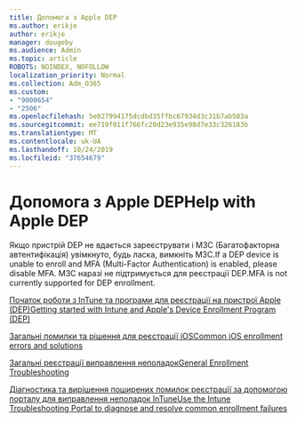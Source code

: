 ```yaml
---
title: Допомога з Apple DEP
ms.author: erikje
author: erikje
manager: dougeby
ms.audience: Admin
ms.topic: article
ROBOTS: NOINDEX, NOFOLLOW
localization_priority: Normal
ms.collection: Adm_O365
ms.custom:
- "9000654"
- "2506"
ms.openlocfilehash: 5e027994175dcdbd35ffbc67934d3c31b7ab503a
ms.sourcegitcommit: ee719f011f766fc20d23e935e98d7e33c326183b
ms.translationtype: MT
ms.contentlocale: uk-UA
ms.lasthandoff: 10/24/2019
ms.locfileid: "37654679"
---
```

# <a name="help-with-apple-dep"></a><span data-ttu-id="e6b24-102">Допомога з Apple DEP</span><span class="sxs-lookup"><span data-stu-id="e6b24-102">Help with Apple DEP</span></span>

<span data-ttu-id="e6b24-103">Якщо пристрій DEP не вдається зареєструвати і МЗС (Багатофакторна автентифікація) увімкнуто, будь ласка, вимкніть МЗС.</span><span class="sxs-lookup"><span data-stu-id="e6b24-103">If a DEP device is unable to enroll and MFA (Multi-Factor Authentication) is enabled, please disable MFA.</span></span> <span data-ttu-id="e6b24-104">МЗС наразі не підтримується для реєстрації DEP.</span><span class="sxs-lookup"><span data-stu-id="e6b24-104">MFA is not currently supported for DEP enrollment.</span></span>

[<span data-ttu-id="e6b24-105">Початок роботи з InTune та програми для реєстрації на пристрої Apple (DEP)</span><span class="sxs-lookup"><span data-stu-id="e6b24-105">Getting started with Intune and Apple's Device Enrollment Program (DEP)</span></span>](https://docs.microsoft.com/intune/enrollment/device-enrollment-program-enroll-ios)

[<span data-ttu-id="e6b24-106">Загальні помилки та рішення для реєстрації iOS</span><span class="sxs-lookup"><span data-stu-id="e6b24-106">Common iOS enrollment errors and solutions</span></span>](https://docs.microsoft.com/intune/enrollment/troubleshoot-ios-enrollment-errors)

[<span data-ttu-id="e6b24-107">Загальні реєстрації виправлення неполадок</span><span class="sxs-lookup"><span data-stu-id="e6b24-107">General Enrollment Troubleshooting</span></span>](https://docs.microsoft.com/intune/enrollment/troubleshoot-device-enrollment-in-intune)

[<span data-ttu-id="e6b24-108">Діагностика та вирішення поширених помилок реєстрації за допомогою порталу для виправлення неполадок InTune</span><span class="sxs-lookup"><span data-stu-id="e6b24-108">Use the Intune Troubleshooting Portal to diagnose and resolve common enrollment failures</span></span>](https://docs.microsoft.com/intune/fundamentals/help-desk-operators)


